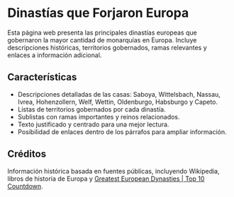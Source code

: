 # Dinastías que Forjaron Europa
Esta página web presenta las principales dinastías europeas que gobernaron la mayor cantidad de monarquías en Europa. Incluye descripciones históricas, territorios gobernados, ramas relevantes y enlaces a información adicional. 
## Características
- Descripciones detalladas de las casas: Saboya, Wittelsbach, Nassau, Ivrea, Hohenzollern, Welf, Wettin, Oldenburgo, Habsburgo y Capeto.
- Listas de territorios gobernados por cada dinastía.
- Sublistas con ramas importantes y reinos relacionados.
- Texto justificado y centrado para una mejor lectura.
- Posibilidad de enlaces dentro de los párrafos para ampliar información.
## Créditos
Información histórica basada en fuentes públicas, incluyendo Wikipedia, libros de historia de Europa y [Greatest European Dynasties | Top 10 Countdown](https://www.youtube.com/watch?v=V-71KyQG7WQ).